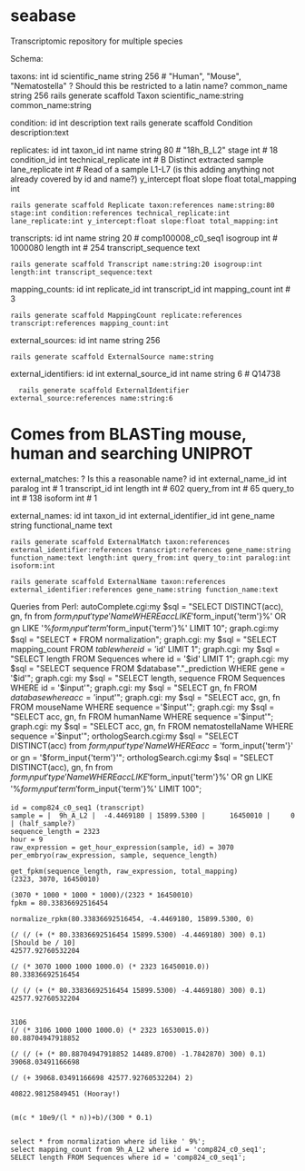 seabase
=======

Transcriptomic repository for multiple species

Schema:

taxons:
	int id
	scientific_name string 256 # "Human", "Mouse", "Nematostella" ? Should this be restricted to a latin name?
	common_name string 256
rails generate scaffold Taxon scientific_name:string common_name:string

condition:
	id int
	description text
rails generate scaffold Condition description:text

replicates:
	id int
	taxon_id int
	name string 80 # "18h_B_L2"
	stage int # 18
	condition_id int
	technical_replicate int # B Distinct extracted sample
	lane_replicate int # Read of a sample L1-L7 (is this adding anything not already covered by id and name?)
	y_intercept float
	slope float
	total_mapping int

    rails generate scaffold Replicate taxon:references name:string:80 stage:int condition:references technical_replicate:int lane_replicate:int y_intercept:float slope:float total_mapping:int

transcripts:
	id int
	name string 20 # comp100008_c0_seq1
	isogroup int # 1000080
	length int # 254
	transcript_sequence text

    rails generate scaffold Transcript name:string:20 isogroup:int length:int transcript_sequence:text

mapping_counts:
	id int
	replicate_id int
	transcript_id int
	mapping_count int # 3

    rails generate scaffold MappingCount replicate:references transcript:references mapping_count:int

external_sources:
	id int
	name string 256
	
	rails generate scaffold ExternalSource name:string

external_identifiers:
	id int
	external_source_id int
	name string 6 # Q14738
	
	  rails generate scaffold ExternalIdentifier external_source:references name:string:6

# Comes from BLASTing mouse, human and searching UNIPROT
external_matches: ? Is this a reasonable name?
	id int
	external_name_id int
	paralog int # 1
	transcript_id int
	length int # 602
	query_from int # 65
	query_to int # 138
	isoform int # 1

external_names:
  id int
  taxon_id int
  external_identifier_id int
  gene_name string
  functional_name text
  
  
    rails generate scaffold ExternalMatch taxon:references external_identifier:references transcript:references gene_name:string function_name:text length:int query_from:int query_to:int paralog:int isoform:int

    rails generate scaffold ExternalName taxon:references external_identifier:references gene_name:string function_name:text

Queries from Perl:
autoComplete.cgi:my $sql = "SELECT DISTINCT(acc), gn, fn from $form_input{'type'}Name WHERE acc LIKE '%$form_input{'term'}%' OR gn LIKE '%$form_input{'term'}%' OR fn LIKE '%$form_input{'term'}%' LIMIT 10";
graph.cgi:my $sql = "SELECT * FROM normalization";
graph.cgi:	my $sql = "SELECT mapping_count FROM $table where id = '$id' LIMIT 1";
graph.cgi:	my $sql = "SELECT length FROM Sequences where id = '$id' LIMIT 1";
graph.cgi:	my $sql = "SELECT sequence FROM $database"."_prediction WHERE gene = '$id'";
graph.cgi:	my $sql = "SELECT length, sequence FROM Sequences WHERE id = '$input'";
graph.cgi:	my $sql = "SELECT gn, fn FROM $database where acc = '$input'";
graph.cgi:	my $sql = "SELECT acc, gn, fn FROM mouseName WHERE sequence ='$input'";
graph.cgi:        my $sql = "SELECT acc, gn, fn FROM humanName WHERE sequence ='$input'";
graph.cgi:        my $sql = "SELECT acc, gn, fn FROM nematostellaName WHERE sequence ='$input'";
orthologSearch.cgi:my $sql = "SELECT DISTINCT(acc) from $form_input{'type'}Name WHERE acc = '$form_input{'term'}' or gn = '$form_input{'term'}'";
orthologSearch.cgi:my $sql = "SELECT DISTINCT(acc), gn, fn from $form_input{'type'}Name WHERE acc LIKE '%$form_input{'term'}%' OR gn LIKE '%$form_input{'term'}%' OR fn LIKE '%$form_input{'term'}%' LIMIT 100";


	id = comp824_c0_seq1 (transcript)
	sample = |  9h_A_L2 |  -4.4469180 | 15899.5300 |      16450010 |     0 | (half_sample?)
	sequence_length = 2323
	hour = 9
	raw_expression = get_hour_expression(sample, id) = 3070
	per_embryo(raw_expression, sample, sequence_length)

	get_fpkm(sequence_length, raw_expression, total_mapping)
	(2323, 3070, 16450010)

	(3070 * 1000 * 1000 * 1000)/(2323 * 16450010)
	fpkm = 80.33836692516454

	normalize_rpkm(80.33836692516454, -4.4469180, 15899.5300, 0)

	(/ (/ (+ (* 80.33836692516454 15899.5300) -4.4469180) 300) 0.1)
	[Should be / 10]
	42577.92760532204

	(/ (* 3070 1000 1000 1000.0) (* 2323 16450010.0))
	80.33836692516454

	(/ (/ (+ (* 80.33836692516454 15899.5300) -4.4469180) 300) 0.1)
	42577.92760532204


	3106
	(/ (* 3106 1000 1000 1000.0) (* 2323 16530015.0))
	80.88704947918852

	(/ (/ (+ (* 80.88704947918852 14489.8700) -1.7842870) 300) 0.1)
	39068.03491166698

	(/ (+ 39068.03491166698 42577.92760532204) 2)

	40822.98125849451 (Hooray!)


	(m(c * 10e9/(l * n))+b)/(300 * 0.1)


	select * from normalization where id like ' 9%';                                
	select mapping_count from 9h_A_L2 where id = 'comp824_c0_seq1';                 
	SELECT length FROM Sequences where id = 'comp824_c0_seq1';                      
